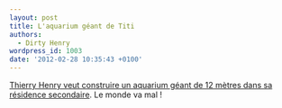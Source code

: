 ```yaml
---
layout: post
title: L'aquarium géant de Titi
authors:
  - Dirty Henry
wordpress_id: 1003
date: '2012-02-28 10:35:43 +0100'
---
```

[Thierry Henry veut construire un aquarium géant de 12 mètres dans sa résidence secondaire](http://www.dailymail.co.uk/sport/football/article-2103311/Thierry-Henry-fish-tank-Arsenal-striker-plans-rebuild-6m-home.html). Le monde va mal !
